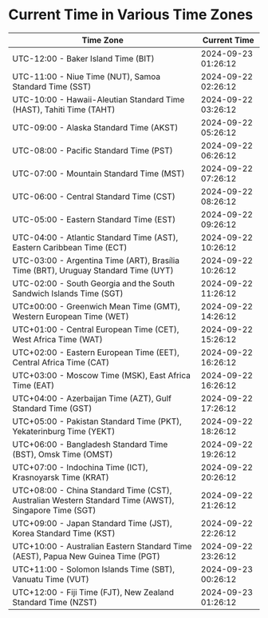 # Current Time in Various Time Zones

| Time Zone | Current Time |
|-----------|--------------|
| UTC-12:00 - Baker Island Time (BIT) | 2024-09-23 01:26:12 |
| UTC-11:00 - Niue Time (NUT), Samoa Standard Time (SST) | 2024-09-22 02:26:12 |
| UTC-10:00 - Hawaii-Aleutian Standard Time (HAST), Tahiti Time (TAHT) | 2024-09-22 03:26:12 |
| UTC-09:00 - Alaska Standard Time (AKST) | 2024-09-22 05:26:12 |
| UTC-08:00 - Pacific Standard Time (PST) | 2024-09-22 06:26:12 |
| UTC-07:00 - Mountain Standard Time (MST) | 2024-09-22 07:26:12 |
| UTC-06:00 - Central Standard Time (CST) | 2024-09-22 08:26:12 |
| UTC-05:00 - Eastern Standard Time (EST) | 2024-09-22 09:26:12 |
| UTC-04:00 - Atlantic Standard Time (AST), Eastern Caribbean Time (ECT) | 2024-09-22 10:26:12 |
| UTC-03:00 - Argentina Time (ART), Brasília Time (BRT), Uruguay Standard Time (UYT) | 2024-09-22 10:26:12 |
| UTC-02:00 - South Georgia and the South Sandwich Islands Time (SGT) | 2024-09-22 11:26:12 |
| UTC±00:00 - Greenwich Mean Time (GMT), Western European Time (WET) | 2024-09-22 14:26:12 |
| UTC+01:00 - Central European Time (CET), West Africa Time (WAT) | 2024-09-22 15:26:12 |
| UTC+02:00 - Eastern European Time (EET), Central Africa Time (CAT) | 2024-09-22 16:26:12 |
| UTC+03:00 - Moscow Time (MSK), East Africa Time (EAT) | 2024-09-22 16:26:12 |
| UTC+04:00 - Azerbaijan Time (AZT), Gulf Standard Time (GST) | 2024-09-22 17:26:12 |
| UTC+05:00 - Pakistan Standard Time (PKT), Yekaterinburg Time (YEKT) | 2024-09-22 18:26:12 |
| UTC+06:00 - Bangladesh Standard Time (BST), Omsk Time (OMST) | 2024-09-22 19:26:12 |
| UTC+07:00 - Indochina Time (ICT), Krasnoyarsk Time (KRAT) | 2024-09-22 20:26:12 |
| UTC+08:00 - China Standard Time (CST), Australian Western Standard Time (AWST), Singapore Time (SGT) | 2024-09-22 21:26:12 |
| UTC+09:00 - Japan Standard Time (JST), Korea Standard Time (KST) | 2024-09-22 22:26:12 |
| UTC+10:00 - Australian Eastern Standard Time (AEST), Papua New Guinea Time (PGT) | 2024-09-22 23:26:12 |
| UTC+11:00 - Solomon Islands Time (SBT), Vanuatu Time (VUT) | 2024-09-23 00:26:12 |
| UTC+12:00 - Fiji Time (FJT), New Zealand Standard Time (NZST) | 2024-09-23 01:26:12 |
